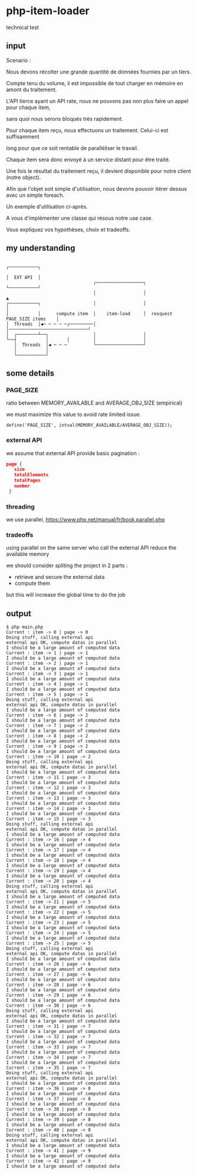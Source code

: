 # php-item-loader

technical test

## input

Scenario :

Nous devons récolter une grande quantité de données fournies par un tiers.

Compte tenu du volume, il est impossible de tout charger en mémoire en amont du traitement.

L'API tierce ayant un API rate, nous ne pouvons pas non plus faire un appel pour chaque item,

sans quoi nous serons bloqués très rapidement.

Pour chaque item reçu, nous effectuons un traitement. Celui-ci est suffisamment

long pour que ce soit rentable de paralléliser le travail.

Chaque item sera donc envoyé à un service distant pour être traité.

Une fois le résultat du traitement reçu, il devient disponible pour notre client (notre object).

Afin que l'objet soit simple d'utilisation, nous devons pouvoir itérer dessus avec un simple foreach.

Un exemple d'utilisation ci-après.

A vous d'implémenter une classe qui résous notre use case.

Vous expliquez vos hypothèses, choix et tradeoffs.

## my understanding

```monodraw                                                                               
                                                                             ┌───────────┐
                                                                             │  EXT API  │
                                 ┌──────────────────┐                        └───────────┘
                                 │                  │                              ▲      
┌───────────┐                    │                  │                              │      
│           │      compute item  │    item-load     │  resquest PAGE_SIZE items    │      
│  Threads  │◀─ ─ ─ ─ ─┌─────────│                  │──────────────────────────────┘      
│  ┌────────┴──┐                 │                  │                                     
└──┤           │       │         │                  │                                     
   │  Threads  │◀ ─ ─ ─          └──────────────────┘                                     
   │           │                                                                          
   └───────────┘                                                                          
```                                                                                       

## some details

### PAGE_SIZE

 ratio between MEMORY_AVAILABLE and AVERAGE_OBJ_SIZE (empirical)
 
 we must maximize this value to avoid rate limited issue.
 
`define('PAGE_SIZE', intval(MEMORY_AVAILABLE/AVERAGE_OBJ_SIZE));`

### external API

we assume that external API provide basic pagination  :

```json
page {
   size
   totalElements
   totalPages
   number
 }
 ```

### threading

 we use parallel, https://www.php.net/manual/fr/book.parallel.php

### tradeoffs

  using parallel on the same server who call the external API reduce the available memory

  we should consider spliting the project in 2 parts :

  - retrieve and secure the external data
  - compute them

 but this will increase the global time to do the job

## output

```shell
$ php main.php
Current : item -> 0 | page -> 0
Doing stuff, calling external api
external api OK, compute datas in parallel
I should be a large amount of computed data
Current : item -> 1 | page -> 1
I should be a large amount of computed data
Current : item -> 2 | page -> 1
I should be a large amount of computed data
Current : item -> 3 | page -> 1
I should be a large amount of computed data
Current : item -> 4 | page -> 1
I should be a large amount of computed data
Current : item -> 5 | page -> 1
Doing stuff, calling external api
external api OK, compute datas in parallel
I should be a large amount of computed data
Current : item -> 6 | page -> 2
I should be a large amount of computed data
Current : item -> 7 | page -> 2
I should be a large amount of computed data
Current : item -> 8 | page -> 2
I should be a large amount of computed data
Current : item -> 9 | page -> 2
I should be a large amount of computed data
Current : item -> 10 | page -> 2
Doing stuff, calling external api
external api OK, compute datas in parallel
I should be a large amount of computed data
Current : item -> 11 | page -> 3
I should be a large amount of computed data
Current : item -> 12 | page -> 3
I should be a large amount of computed data
Current : item -> 13 | page -> 3
I should be a large amount of computed data
Current : item -> 14 | page -> 3
I should be a large amount of computed data
Current : item -> 15 | page -> 3
Doing stuff, calling external api
external api OK, compute datas in parallel
I should be a large amount of computed data
Current : item -> 16 | page -> 4
I should be a large amount of computed data
Current : item -> 17 | page -> 4
I should be a large amount of computed data
Current : item -> 18 | page -> 4
I should be a large amount of computed data
Current : item -> 19 | page -> 4
I should be a large amount of computed data
Current : item -> 20 | page -> 4
Doing stuff, calling external api
external api OK, compute datas in parallel
I should be a large amount of computed data
Current : item -> 21 | page -> 5
I should be a large amount of computed data
Current : item -> 22 | page -> 5
I should be a large amount of computed data
Current : item -> 23 | page -> 5
I should be a large amount of computed data
Current : item -> 24 | page -> 5
I should be a large amount of computed data
Current : item -> 25 | page -> 5
Doing stuff, calling external api
external api OK, compute datas in parallel
I should be a large amount of computed data
Current : item -> 26 | page -> 6
I should be a large amount of computed data
Current : item -> 27 | page -> 6
I should be a large amount of computed data
Current : item -> 28 | page -> 6
I should be a large amount of computed data
Current : item -> 29 | page -> 6
I should be a large amount of computed data
Current : item -> 30 | page -> 6
Doing stuff, calling external api
external api OK, compute datas in parallel
I should be a large amount of computed data
Current : item -> 31 | page -> 7
I should be a large amount of computed data
Current : item -> 32 | page -> 7
I should be a large amount of computed data
Current : item -> 33 | page -> 7
I should be a large amount of computed data
Current : item -> 34 | page -> 7
I should be a large amount of computed data
Current : item -> 35 | page -> 7
Doing stuff, calling external api
external api OK, compute datas in parallel
I should be a large amount of computed data
Current : item -> 36 | page -> 8
I should be a large amount of computed data
Current : item -> 37 | page -> 8
I should be a large amount of computed data
Current : item -> 38 | page -> 8
I should be a large amount of computed data
Current : item -> 39 | page -> 8
I should be a large amount of computed data
Current : item -> 40 | page -> 8
Doing stuff, calling external api
external api OK, compute datas in parallel
I should be a large amount of computed data
Current : item -> 41 | page -> 9
I should be a large amount of computed data
Current : item -> 42 | page -> 9
I should be a large amount of computed data
```
